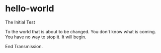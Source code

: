 # hello-world
The Initial Test

To the world that is about to be changed.
You don't know what is coming.
You have no way to stop it. 
It will begin.

End Transmission.
